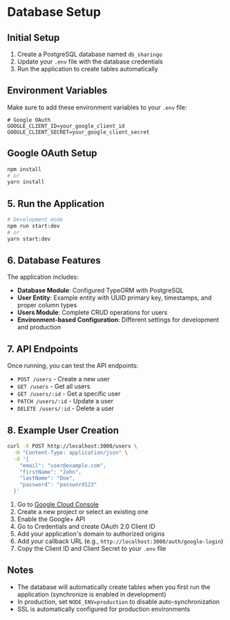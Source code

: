 # Database Setup

## Initial Setup

1. Create a PostgreSQL database named `db_sharingo`
2. Update your `.env` file with the database credentials
3. Run the application to create tables automatically

## Environment Variables

Make sure to add these environment variables to your `.env` file:

```env
# Google OAuth
GOOGLE_CLIENT_ID=your_google_client_id
GOOGLE_CLIENT_SECRET=your_google_client_secret
```

## Google OAuth Setup

```bash
npm install
# or
yarn install
```

## 5. Run the Application

```bash
# Development mode
npm run start:dev
# or
yarn start:dev
```

## 6. Database Features

The application includes:

- **Database Module**: Configured TypeORM with PostgreSQL
- **User Entity**: Example entity with UUID primary key, timestamps, and proper column types
- **Users Module**: Complete CRUD operations for users
- **Environment-based Configuration**: Different settings for development and production

## 7. API Endpoints

Once running, you can test the API endpoints:

- `POST /users` - Create a new user
- `GET /users` - Get all users
- `GET /users/:id` - Get a specific user
- `PATCH /users/:id` - Update a user
- `DELETE /users/:id` - Delete a user

## 8. Example User Creation

```bash
curl -X POST http://localhost:3000/users \
  -H "Content-Type: application/json" \
  -d '{
    "email": "user@example.com",
    "firstName": "John",
    "lastName": "Doe",
    "password": "password123"
  }'
```

1. Go to [Google Cloud Console](https://console.cloud.google.com/)
2. Create a new project or select an existing one
3. Enable the Google+ API
4. Go to Credentials and create OAuth 2.0 Client ID
5. Add your application's domain to authorized origins
6. Add your callback URL (e.g., `http://localhost:3000/auth/google-login`)
7. Copy the Client ID and Client Secret to your `.env` file 

## Notes

- The database will automatically create tables when you first run the application (synchronize is enabled in development)
- In production, set `NODE_ENV=production` to disable auto-synchronization
- SSL is automatically configured for production environments 